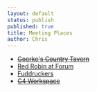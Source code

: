 ```yaml
---
layout: default
status: publish
published: true
title: Meeting Places
author: Chris
---
```

<ul>
<li><del><a title="1901 Weil Road in Marion, Texas 78124" href="http://maps.google.com/maps?f=q&amp;hl=en&amp;q=1901+Weil+Road,+Marion,+Texas+78124&amp;ll=29.594058,-98.200607&amp;spn=0.017352,0.036607&amp;om=1">Goerke's Country Tavern</a></del></li>
<li><a title="Red Robin" href="http://www.google.com/maps?f=l&amp;hl=en&amp;q=red+robin&amp;near=San+Antonio,+TX&amp;ie=UTF8&amp;z=15&amp;ll=29.574017,-98.327036&amp;spn=0.016124,0.026007&amp;om=1&amp;iwloc=B">Red Robin at Forum</a></li>
<li><a href="http://maps.google.com/places/us/78230/san-antonio/w/10/-fuddruckers?gl=us">Fuddruckers</a></li>
<li><del><a href="http://c4workspace.com/">C4 Workspace</a></del></li>
</ul>
